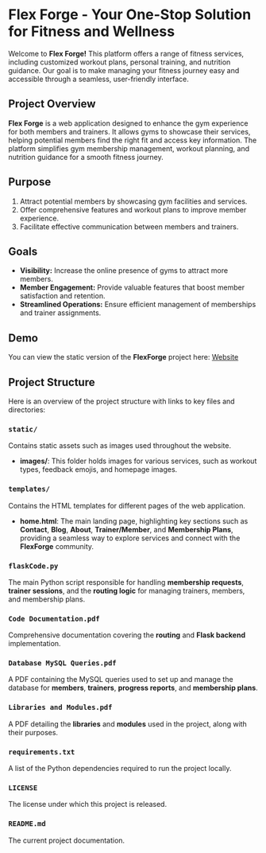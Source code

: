 
# Flex Forge - Your One-Stop Solution for Fitness and Wellness

Welcome to **Flex Forge!** This platform offers a range of fitness services, including customized workout plans, personal training, and nutrition guidance. Our goal is to make managing your fitness journey easy and accessible through a seamless, user-friendly interface.

## Project Overview
**Flex Forge** is a web application designed to enhance the gym experience for both members and trainers. It allows gyms to showcase their services, helping potential members find the right fit and access key information. The platform simplifies gym membership management, workout planning, and nutrition guidance for a smooth fitness journey.

## Purpose
1. Attract potential members by showcasing gym facilities and services.
2. Offer comprehensive features and workout plans to improve member experience.
3. Facilitate effective communication between members and trainers.

## Goals
- **Visibility:** Increase the online presence of gyms to attract more members.
- **Member Engagement:** Provide valuable features that boost member satisfaction and retention.
- **Streamlined Operations:** Ensure efficient management of memberships and trainer assignments.




## Demo
You can view the static version of the **FlexForge** project here: [Website](#)

## Project Structure

Here is an overview of the project structure with links to key files and directories:

### `static/`
Contains static assets such as images used throughout the website.
- **images/**: This folder holds images for various services, such as workout types, feedback emojis, and homepage images.

### `templates/`
Contains the HTML templates for different pages of the web application.
- **home.html**: The main landing page, highlighting key sections such as **Contact**, **Blog**, **About**, **Trainer/Member**, and **Membership Plans**, providing a seamless way to explore services and connect with the **FlexForge** community.

### `flaskCode.py`
The main Python script responsible for handling **membership requests**, **trainer sessions**, and the **routing logic** for managing trainers, members, and membership plans.

### `Code Documentation.pdf`
Comprehensive documentation covering the **routing** and **Flask backend** implementation.

### `Database MySQL Queries.pdf`
A PDF containing the MySQL queries used to set up and manage the database for **members**, **trainers**, **progress reports**, and **membership plans**.

### `Libraries and Modules.pdf`
A PDF detailing the **libraries** and **modules** used in the project, along with their purposes.

### `requirements.txt`
A list of the Python dependencies required to run the project locally.

### `LICENSE`
The license under which this project is released.

### `README.md`
The current project documentation.
